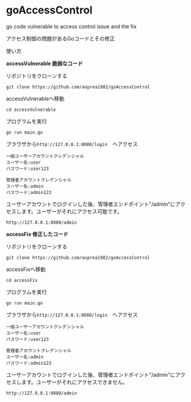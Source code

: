 # goAccessControl
go code vulnerable to access control issue and the fix

アクセス制御の問題があるGoコードとその修正

使い方

**accessVulnerable 脆弱なコード**

リポジトリをクローンする
```
git clone https://github.com/aoprea1982/goAccessControl
```

accessVulnerableへ移動
```
cd accessVulnerable
```

プログラムを実行
```
go run main.go
```

ブラウザから`http://127.0.0.1:8080/login`　へアクセス
```
一般ユーザーアカウントクレデンシャル
ユーザー名:user
パスワード:user123

管理者アカウントクレデンシャル
ユーザー名:admin
パスワード:admin123
```

ユーザーアカウントでログインした後、管理者エンドポイント"/admin"にアクセスします。ユーザーがそれにアクセス可能です。
```
http://127.0.0.1:8080/admin
```


**accessFix 修正したコード**

リポジトリをクローンする
```
git clone https://github.com/aoprea1982/goAccessControl
```

accessFixへ移動
```
cd accessFix
```

プログラムを実行
```
go run main.go
```

ブラウザから`http://127.0.0.1:8080/login`　へアクセス
```
一般ユーザーアカウントクレデンシャル
ユーザー名:user
パスワード:user123

管理者アカウントクレデンシャル
ユーザー名:admin
パスワード:admin123
```

ユーザーアカウントでログインした後、管理者エンドポイント"/admin"にアクセスします。ユーザーがそれにアクセスできません。
```
http://127.0.0.1:8080/admin
```
